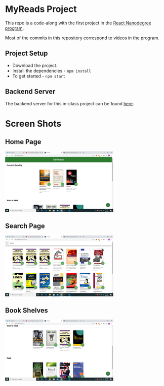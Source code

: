 # MyReads Project

This repo is a code-along with the first project in the [React Nanodegree program](https://www.udacity.com/course/react-nanodegree--nd019).

Most of the commits in this repository correspond to videos in the program.

## Project Setup

* Download the project.
* Install the dependencies - `npm install`
* To get started - `npm start`

## Backend Server

The backend server for this in-class project can be found [here](https://github.com/udacity/reactnd-contacts-server).


# Screen Shots

## Home Page

<img src="screenshots/homepage.PNG"  width="350">

## Search Page

<img src="screenshots/search.PNG"  width="350">

## Book Shelves

<img src="screenshots/shelfs.PNG"  width="350">